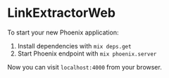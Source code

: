 # LinkExtractorWeb

To start your new Phoenix application:

1. Install dependencies with `mix deps.get`
2. Start Phoenix endpoint with `mix phoenix.server`

Now you can visit `localhost:4000` from your browser.
